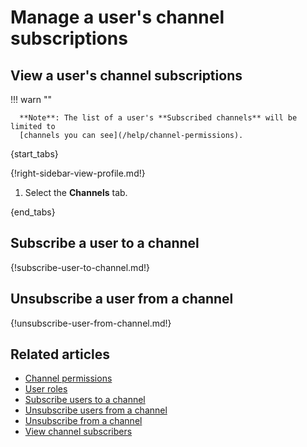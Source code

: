 # Manage a user's channel subscriptions

## View a user's channel subscriptions

!!! warn ""

      **Note**: The list of a user's **Subscribed channels** will be limited to
      [channels you can see](/help/channel-permissions).

{start_tabs}

{!right-sidebar-view-profile.md!}

1. Select the **Channels** tab.

{end_tabs}

## Subscribe a user to a channel

{!subscribe-user-to-channel.md!}

## Unsubscribe a user from a channel

{!unsubscribe-user-from-channel.md!}

## Related articles

* [Channel permissions](/help/channel-permissions)
* [User roles](/help/user-roles)
* [Subscribe users to a channel](/help/subscribe-users-to-a-channel)
* [Unsubscribe users from a channel](/help/unsubscribe-users-from-a-channel)
* [Unsubscribe from a channel](/help/unsubscribe-from-a-channel)
* [View channel subscribers](/help/view-channel-subscribers)
